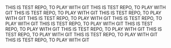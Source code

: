 THIS IS TEST REPO, TO PLAY WITH GIT
THIS IS TEST REPO, TO PLAY WITH GIT
THIS IS TEST REPO, TO PLAY WITH GIT
THIS IS TEST REPO, TO PLAY WITH GIT
THIS IS TEST REPO, TO PLAY WITH GIT
THIS IS TEST REPO, TO PLAY WITH GIT
THIS IS TEST REPO, TO PLAY WITH GIT
THIS IS TEST REPO, TO PLAY WITH GIT
THIS IS TEST REPO, TO PLAY WITH GIT
THIS IS TEST REPO, TO PLAY WITH GIT
THIS IS TEST REPO, TO PLAY WITH GIT
THIS IS TEST REPO, TO PLAY WITH GIT
